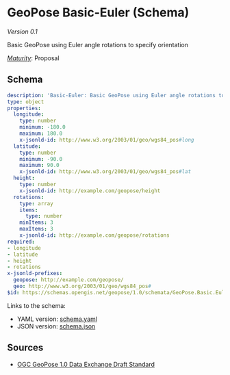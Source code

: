 # GeoPose Basic-Euler (Schema)

*Version 0.1*

Basic GeoPose using Euler angle rotations to specify orientation

[*Maturity*](https://github.com/cportele/ogcapi-building-blocks#building-block-maturity): Proposal

## Schema

```yaml
description: 'Basic-Euler: Basic GeoPose using Euler angle rotations to specify orientation'
type: object
properties:
  longitude:
    type: number
    minimum: -180.0
    maximum: 180.0
    x-jsonld-id: http://www.w3.org/2003/01/geo/wgs84_pos#long
  latitude:
    type: number
    minimum: -90.0
    maximum: 90.0
    x-jsonld-id: http://www.w3.org/2003/01/geo/wgs84_pos#lat
  height:
    type: number
    x-jsonld-id: http://example.com/geopose/height
  rotations:
    type: array
    items:
      type: number
    minItems: 3
    maxItems: 3
    x-jsonld-id: http://example.com/geopose/rotations
required:
- longitude
- latitude
- height
- rotations
x-jsonld-prefixes:
  geopose: http://example.com/geopose/
  geo: http://www.w3.org/2003/01/geo/wgs84_pos#
$id: https://schemas.opengis.net/geopose/1.0/schemata/GeoPose.Basic.Euler.Schema.json

```

Links to the schema:

* YAML version: [schema.yaml](https://opengeospatial.github.io/bblocks/annotated-schemas/geo/geopose/basic-euler/schema.json)
* JSON version: [schema.json](https://opengeospatial.github.io/bblocks/annotated-schemas/geo/geopose/basic-euler/schema.yaml)

## Sources

* [OGC GeoPose 1.0 Data Exchange Draft Standard](https://docs.ogc.org/dis/21-056r10/21-056r10.html)
